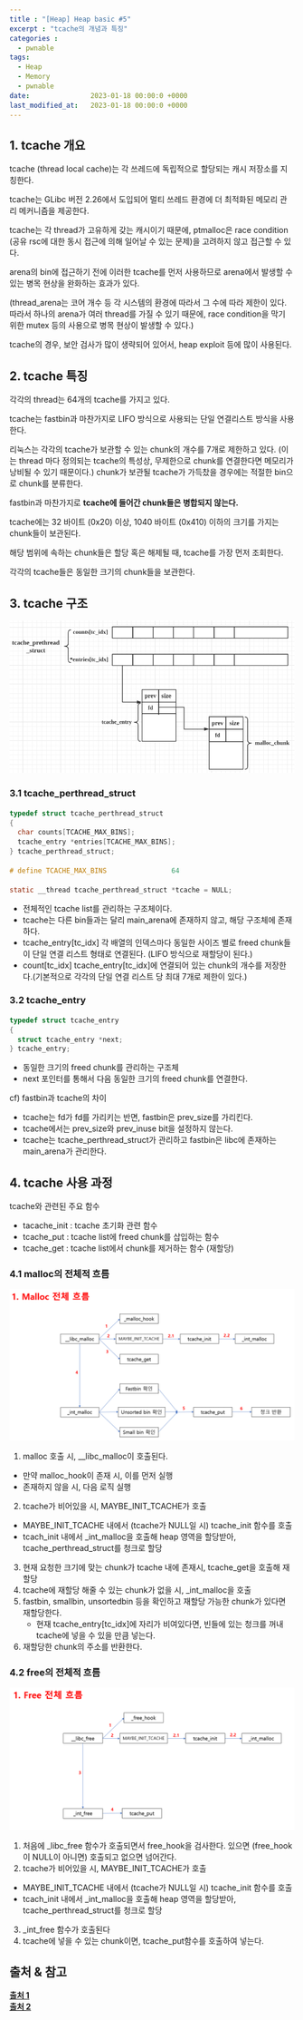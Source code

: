 ```yaml
---
title : "[Heap] Heap basic #5"
excerpt : "tcache의 개념과 특징"
categories :
  - pwnable
tags:
  - Heap
  - Memory
  - pwnable
date:               2023-01-18 00:00:0 +0000
last_modified_at:   2023-01-18 00:00:0 +0000
---
```


## 1. tcache 개요
tcache (thread local cache)는 각 쓰레드에 독립적으로 할당되는 캐시 저장소를 지칭한다. 

tcache는 GLibc 버전 2.26에서 도입되어 멀티 쓰레드 환경에 더 최적화된 메모리 관리 메커니즘을 제공한다. 

tcache는 각 thread가 고유하게 갖는 캐시이기 때문에, ptmalloc은 race condition (공유 rsc에 대한 동시 접근에 의해 일어날 수 있는 문제)을 고려하지 않고 접근할 수 있다. 

arena의 bin에 접근하기 전에 이러한 tcache를 먼저 사용하므로 arena에서 발생할 수 있는 병목 현상을 완화하는 효과가 있다.

(thread_arena는 코어 개수 등 각 시스템의 환경에 따라서 그 수에 따라 제한이 있다. 따라서 하나의 arena가 여러 thread를 가질 수 있기 때문에, race condition을 막기 위한 mutex 등의 사용으로 병목 현상이 발생할 수 있다.)

tcache의 경우, 보안 검사가 많이 생략되어 있어서, heap exploit 등에 많이 사용된다. 

## 2. tcache 특징

각각의 thread는 64개의 tcache를 가지고 있다. 

tcache는 fastbin과 마찬가지로 LIFO 방식으로 사용되는 단일 연결리스트 방식을 사용한다. 

리눅스는 각각의 tcache가 보관할 수 있는 chunk의 개수를 7개로 제한하고 있다. (이는 thread 마다 정의되는 tcache의 특성상, 무제한으로 chunk를 연결한다면 메모리가 낭비될 수 있기 때문이다.)
chunk가 보관될 tcache가 가득찼을 경우에는 적절한 bin으로 chunk를 분류한다. 

fastbin과 마찬가지로 **tcache에 들어간 chunk들은 병합되지 않는다.**

tcache에는 32 바이트 (0x20) 이상, 1040 바이트 (0x410) 이하의 크기를 가지는 chunk들이 보관된다.

해당 범위에 속하는 chunk들은 할당 혹은 해제될 때, tcache를 가장 먼저 조회한다.  

각각의 tcache들은 동일한 크기의 chunk들을 보관한다. 

## 3. tcache 구조

![tcache struct][1]

### 3.1 tcache_perthread_struct

```c
typedef struct tcache_perthread_struct
{
  char counts[TCACHE_MAX_BINS];
  tcache_entry *entries[TCACHE_MAX_BINS];
} tcache_perthread_struct;

# define TCACHE_MAX_BINS                64

static __thread tcache_perthread_struct *tcache = NULL;
```

- 전체적인 tcache list를 관리하는 구조체이다.
- tcache는 다른 bin들과는 달리 main_arena에 존재하지 않고, 해당 구조체에 존재하다.
- tcache_entry[tc_idx] 
  각 배열의 인덱스마다 동일한 사이즈 별로 freed chunk들이 단일 연결 리스트 형태로 연결된다. (LIFO 방식으로 재할당이 된다.)
- count[tc_idx]
  tcache_entry[tc_idx]에 연결되어 있는 chunk의 개수를 저장한다.(기본적으로 각각의 단일 연결 리스트 당 최대 7개로 제한이 있다.)


### 3.2 tcache_entry

```c
typedef struct tcache_entry
{
  struct tcache_entry *next;
} tcache_entry;
```

- 동일한 크기의 freed chunk를 관리하는 구조체
- next 포인터를 통해서 다음 동일한 크기의 freed chunk를 연결한다.

cf) fastbin과 tcache의 차이
- tcache는 fd가 fd를 가리키는 반면, fastbin은 prev_size를 가리킨다.
- tcache에서는 prev_size와 prev_inuse bit을 설정하지 않는다. 
- tcache는 tcache_perthread_struct가 관리하고 fastbin은 libc에 존재하는 main_arena가 관리한다.


## 4. tcache 사용 과정

tcache와 관련된 주요 함수
- tacache_init : tcache 초기화 관련 함수
- tcache_put : tcache list에 freed chunk를 삽입하는 함수
- tcache_get : tcache list에서 chunk를 제거하는 함수 (재할당)

### 4.1 malloc의 전체적 흐름
![tcache_malloc][2]  

1. malloc 호출 시, __libc_malloc이 호출된다.
  - 만약 malloc_hook이 존재 시, 이를 먼저 실행
  - 존재하지 않을 시, 다음 로직 실행
2. tcache가 비어있을 시, MAYBE_INIT_TCACHE가 호출
  - MAYBE_INIT_TCACHE 내에서 (tcache가 NULL일 시) tcache_init 함수를 호출 
  - tcach_init 내에서 _int_malloc을 호출해 heap 영역을 할당받아, tcache_perthread_struct를 청크로 할당
3. 현재 요청한 크기에 맞는 chunk가 tcache 내에 존재시, tcache_get을 호출해 재할당
4. tcache에 재할당 해줄 수 있는 chunk가 없을 시, _int_malloc을 호출
5. fastbin, smallbin, unsortedbin 등을 확인하고 재할당 가능한 chunk가 있다면 재할당한다.  
    -  현재 tcache_entry[tc_idx]에 자리가 비여있다면, 빈들에 있는 청크를 꺼내 tcache에 넣을 수 있을 만큼 넣는다.
6. 재할당한 chunk의 주소를 반환한다.


### 4.2 free의 전체적 흐름

![tcache_free][3]

1. 처음에 _libc_free 함수가 호출되면서 free_hook을 검사한다. 있으면 (free_hook이 NULL이 아니면) 호출되고 없으면 넘어간다.
2. tcache가 비어있을 시, MAYBE_INIT_TCACHE가 호출
  - MAYBE_INIT_TCACHE 내에서 (tcache가 NULL일 시) tcache_init 함수를 호출 
  - tcach_init 내에서 _int_malloc을 호출해 heap 영역을 할당받아, tcache_perthread_struct를 청크로 할당
3. _int_free 함수가 호출된다
4. tcache에 넣을 수 있는 chunk이면, tcache_put함수를 호출하여 넣는다.

## 출처 & 참고
[**출처 1**](https://jeongzero.oopy.io/2c5b7648-5f96-42c4-8366-300e7b5ebac4) <br>
[**출처 2**](https://dreamhack.io)

[1]: ../../assets/images/pwnable/tcache.jpeg
[2]: ../../assets/images/pwnable/tcache_malloc.png
[3]: ../../assets/images/pwnable/tcahce_free.png